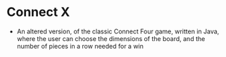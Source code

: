 # Connect X

- An altered version, of the classic Connect Four game, written in Java, where the user can choose the dimensions of the board, and the number of pieces in a row needed for a win

